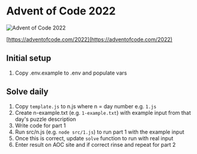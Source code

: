 # Advent of Code 2022

![Advent of Code 2022](https://img.shields.io/badge/Advent%20of%20Code%202022-1%2F25-brightgreen)

[https://adventofcode.com/2022](https://adventofcode.com/2022)

## Initial setup

1. Copy .env.example to .env and populate vars

## Solve daily

1. Copy `template.js` to n.js where n = day number e.g. `1.js`
2. Create n-example.txt (e.g. `1-example.txt`) with example input from that day's puzzle description
3. Write code for part 1
4. Run src/n.js (e.g. `node src/1.js`) to run part 1 with the example input
5. Once this is correct, update `solve` function to run with real input
6. Enter result on AOC site and if correct rinse and repeat for part 2
